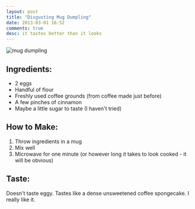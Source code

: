 ```yaml
---
layout: post
title: "Disgusting Mug Dumpling"
date: 2013-03-01 16:52
comments: true
desc: it tastes better than it looks
---
```


![mug dumpling](http://hackniac.com/images/posts/mug_dumpling.jpg)

Ingredients:
------------
* 2 eggs
* Handful of flour
* Freshly used coffee grounds (from coffee made just before)
* A few pinches of cinnamon
* Maybe a little sugar to taste (I haven't tried)

How to Make:
------------
1. Throw ingredients in a mug
2. Mix well
3. Microwave for one minute (or however long it takes to look cooked - it will be obvious)

Taste:
------
Doesn't taste eggy. Tastes like a dense unsweetened coffee spongecake. I really like it.
